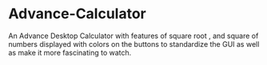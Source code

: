 # Advance-Calculator
An Advance Desktop Calculator with features of square root , and square of numbers displayed with colors on the buttons to standardize the GUI as well as make it more fascinating to watch. 
